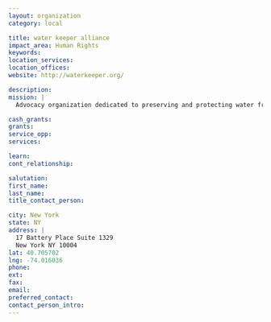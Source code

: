 ```yaml
---
layout: organization
category: local

title: water keeper alliance
impact_area: Human Rights
keywords: 
location_services: 
location_offices: 
website: http://waterkeeper.org/

description: 
mission: |
  Advocacy organization dedicated to preserving and protecting water from polluters. Has local groups throughout the United States and Canada.

cash_grants: 
grants: 
service_opp: 
services: 

learn: 
cont_relationship: 

salutation: 
first_name: 
last_name: 
title_contact_person: 

city: New York
state: NY
address: |
  17 Battery Place Suite 1329    
  New York NY 10004
lat: 40.705702
lng: -74.016036
phone: 
ext: 
fax: 
email: 
preferred_contact: 
contact_person_intro: 
---
```


